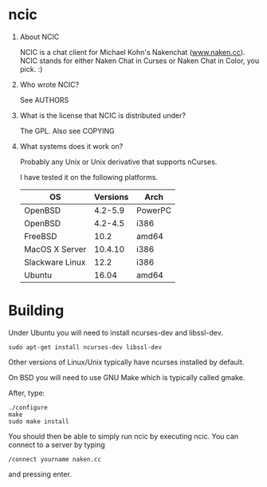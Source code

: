ncic
====

1. About NCIC

   NCIC is a chat client for Michael Kohn's Nakenchat (www.naken.cc).
   NCIC stands for either Naken Chat in Curses or Naken Chat in Color,
   you pick. :)

2. Who wrote NCIC?

   See AUTHORS

3. What is the license that NCIC is distributed under?

   The GPL. Also see COPYING

4. What systems does it work on?

   Probably any Unix or Unix derivative that supports nCurses.

   I have tested it on the following platforms.

   | OS              | Versions | Arch     |
   | --------------- | -------- | -------- |
   | OpenBSD         | 4.2-5.9  | PowerPC  |
   | OpenBSD         | 4.2-4.5  | i386     |
   | FreeBSD         | 10.2     | amd64    |
   | MacOS X Server  | 10.4.10  | i386     |
   | Slackware Linux | 12.2     | i386     |
   | Ubuntu          | 16.04    | amd64    |

Building
========
Under Ubuntu you will need to install ncurses-dev and libssl-dev.

```
sudo apt-get install ncurses-dev libssl-dev
```

Other versions of Linux/Unix typically have ncurses installed by default.

On BSD you will need to use GNU Make which is typically called gmake.

After, type:

```
./configure
make
sudo make install
```

You should then be able to simply run ncic by executing ncic. You can connect
to a server by typing

```
/connect yourname naken.cc
```

and pressing enter.

